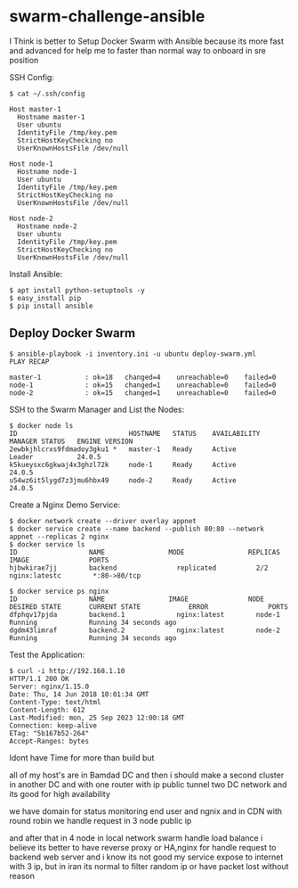 # swarm-challenge-ansible


I Think is better to Setup Docker Swarm with Ansible
because its more fast and advanced for help me to faster than normal way to onboard in sre position


SSH Config:

```
$ cat ~/.ssh/config 

Host master-1
  Hostname master-1
  User ubuntu
  IdentityFile /tmp/key.pem
  StrictHostKeyChecking no
  UserKnownHostsFile /dev/null

Host node-1
  Hostname node-1
  User ubuntu
  IdentityFile /tmp/key.pem
  StrictHostKeyChecking no
  UserKnownHostsFile /dev/null

Host node-2
  Hostname node-2
  User ubuntu
  IdentityFile /tmp/key.pem
  StrictHostKeyChecking no
  UserKnownHostsFile /dev/null
```

Install Ansible:

```
$ apt install python-setuptools -y
$ easy_install pip
$ pip install ansible
```


## Deploy Docker Swarm

```
$ ansible-playbook -i inventory.ini -u ubuntu deploy-swarm.yml 
PLAY RECAP 

master-1           : ok=18   changed=4    unreachable=0    failed=0   
node-1             : ok=15   changed=1    unreachable=0    failed=0   
node-2             : ok=15   changed=1    unreachable=0    failed=0   
```

SSH to the Swarm Manager and List the Nodes:

```
$ docker node ls
ID                            HOSTNAME   STATUS    AVAILABILITY   MANAGER STATUS   ENGINE VERSION
2ewbkjhlcrxs9fdmadoy3gku1 *   master-1   Ready     Active         Leader           24.0.5
k5kueysxc6gkwaj4x3ghzl72k     node-1     Ready     Active                          24.0.5
u54wz6it5lygd7z3jmu6hbx49     node-2     Ready     Active                          24.0.5
```

Create a Nginx Demo Service:

```
$ docker network create --driver overlay appnet
$ docker service create --name backend --publish 80:80 --network appnet --replicas 2 nginx
$ docker service ls
ID                  NAME                MODE                REPLICAS            IMAGE               PORTS
hjbwkirae7jj        backend               replicated          2/2                 nginx:latestc        *:80->80/tcp

$ docker service ps nginx
ID                  NAME                IMAGE               NODE                DESIRED STATE       CURRENT STATE            ERROR               PORTS                      
dfphqv17pjda        backend.1             nginx:latest        node-1      Running             Running 34 seconds ago                       
dgdm43limraf        backend.2             nginx:latest        node-2      Running             Running 34 seconds ago                       
```

Test the Application:

```
$ curl -i http://192.168.1.10
HTTP/1.1 200 OK
Server: nginx/1.15.0
Date: Thu, 14 Jun 2018 10:01:34 GMT
Content-Type: text/html
Content-Length: 612
Last-Modified: mon, 25 Sep 2023 12:00:18 GMT
Connection: keep-alive
ETag: "5b167b52-264"
Accept-Ranges: bytes
```

Idont have Time for more than build but 

all of my host's are in Bamdad DC and then i should make a second cluster in another DC and with one router with ip public tunnel two DC network and 
its good for high availability

we have domain for status monitoring  end user and ngnix and in CDN with round robin we handle request in 3 node public ip

and after that in 4 node in local network swarm handle load balance 
i believe its better to have reverse proxy or HA,nginx for handle request to backend web server
and i know its not good my service expose to internet with 3 ip, but in iran its normal to filter random ip or have packet lost without reason

